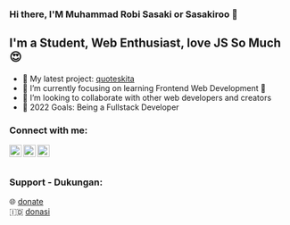 ### Hi there, I'M Muhammad Robi Sasaki or Sasakiroo 👋


## I'm a Student, Web Enthusiast, love JS So Much 😍

- 🔭 My latest project: [quoteskita]
- 🌱 I’m currently focusing on learning Frontend Web Development 🤣
- 👯 I’m looking to collaborate with other web developers and creators
- 🥅 2022 Goals: Being a Fullstack Developer

### Connect with me:


[<img align="left" alt="sasakiroo | Instagram" width="22px" src="https://cdn.jsdelivr.net/npm/simple-icons@v3/icons/instagram.svg" />][instagram]
[<img align="left" alt="sasakiroo | Youtube" width="22px" src="https://cdn.jsdelivr.net/npm/simple-icons@v3/icons/youtube.svg" />][youtube]
[<img align="left" alt="sasakiroo | Tiktok" width="22px" src="https://cdn.jsdelivr.net/npm/simple-icons@v3/icons/tiktok.svg" />][tiktok]

<br> <br>

### Support - Dukungan:

🌐  [donate]
<br>
🇮🇩  [donasi]



[quoteskita]: https://quoteskita.netlify.app
[donasi]: https://saweria.co/sasakiroo
[donate]: https://paypal.me/sasakiroo
[youtube]: https://www.youtube.com/channel/UCze-cYXPTvZtiKSaJ0BR5Yg
[instagram]: https://instagram.com/sasakiroo___
[tiktok]: tiktok.com/@boringcodes
